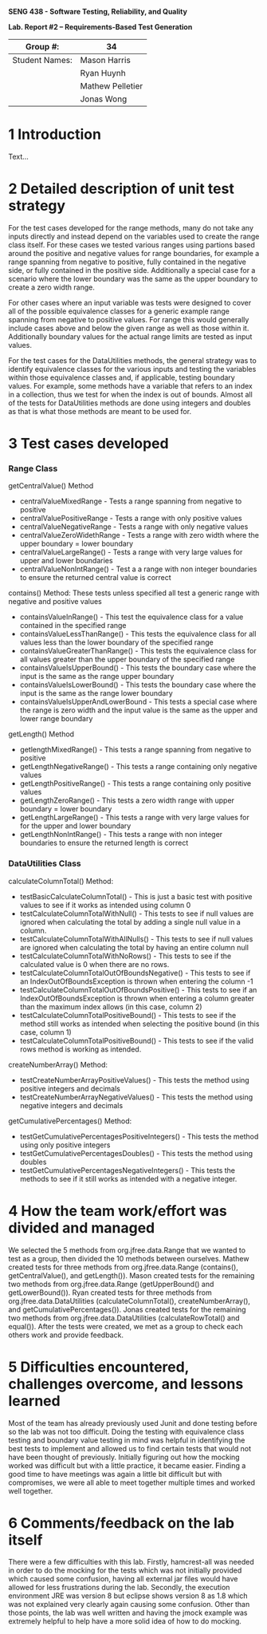 **SENG 438 - Software Testing, Reliability, and Quality**

**Lab. Report \#2 – Requirements-Based Test Generation**

| Group \#:      |  34   |
| -------------- | --- |
| Student Names: |Mason Harris   |
|                |Ryan Huynh  |
|                |Mathew Pelletier  |
|                |Jonas Wong|

# 1 Introduction

Text…

# 2 Detailed description of unit test strategy

For the test cases developed for the range methods, many do not take any inputs directly and instead depend on the variables used to create the range class itself.
For these cases we tested various ranges using partions based around the positive and negative values for range boundaries, 
for example a range spanning from negative to positive, fully contained in the negative side, or fully contained in the positive side.
Additionally a special case for a scenario where the lower boundary was the same as the upper boundary to create a zero width range.

For other cases where an input variable was tests were designed to cover all of the possible equivalence classes for a generic example range spanning from negative to positive values.
For range this would generally include cases above and below the given range as well as those within it. Additionally boundary values for the actual range limits are tested as input values.

For the test cases for the DataUtilities methods, the general strategy was to identify equivalence classes for the various inputs and testing the variables within those equivalence classes and, if applicable, testing boundary values. For example, some methods have a variable that refers to an index in a collection, thus we test for when the index is out of bounds. Almost all of the tests for DataUtilities methods are done using integers and doubles as that is what those methods are meant to be used for.
 
# 3 Test cases developed
### Range Class

getCentralValue() Method  
* centralValueMixedRange - Tests a range spanning from negative to positive   
* centralValuePositiveRange - Tests a range with only positive values  
* centralValueNegativeRange - Tests a range with only negative values  
* centralValueZeroWidethRange - Tests a range with zero width where the upper boundary = lower boundary  
* centralValueLargeRange() - Tests a range with very large values for upper and lower boundaries  
* centralValueNonIntRange() - Test a a range with non integer boundaries to ensure the returned central value is correct  

contains() Method: These tests unless specified all test a generic range with negative and positive values  
* containsValueInRange() - This test the equivalence class for a value contained in the specified range  
* containsValueLessThanRange() - This tests the equivalence class for all values less than the lower boundary of the specified range  
* containsValueGreaterThanRange() - This tests the equivalence class for all values greater than the upper boundary of the specified range   
* containsValueIsUpperBound() - This tests the boundary case where the input is the same as the range upper boundary  
* containsValueIsLowerBound() - This tests the boundary case where the input is the same as the range lower boundary  
* containsValueIsUpperAndLowerBound - This tests a special case where the range is zero width and the input value is the same as the upper and lower range boundary  

getLength() Method
* getlengthMixedRange() - This tests a range spanning from negative to positive  
* getLengthNegativeRange() - This tests a range containing only negative values    
* getLengthPositiveRange() - This tests a range containing only positive values  
* getLengthZeroRange() - This tests a zero width range with upper boundary = lower boundary  
* getLengthLargeRange() - This tests a range with very large values for for the upper and lower boundary  
* getLengthNonIntRange() - This tests a range with non integer boundaries to ensure the returned length is correct  

### DataUtilities Class

calculateColumnTotal() Method:
* testBasicCalculateColumnTotal() - This is just a basic test with positive values to see if it works as intended using column 0
* testCalculateColumnTotalWithNull() - This tests to see if null values are ignored when calculating the total by adding a single null value in a column.
* testCalculateColumnTotalWithAllNulls() - This tests to see if null values are ignored when calculating the total by having an entire column null
* testCalculateColumnTotalWithNoRows() - This tests to see if the calculated value is 0 when there are no rows.
* testCalculateColumnTotalOutOfBoundsNegative() - This tests to see if an IndexOutOfBoundsException is thrown when entering the column -1
* testCalculateColumnTotalOutOfBoundsPositive() - This tests to see if an IndexOutOfBoundsException is thrown when entering a column greater than the maximum index allows (in this case, column 2)
* testCalculateColumnTotalPositiveBound() - This tests to see if the method still works as intended when selecting the positive bound (in this case, column 1)
* testCalculateColumnTotalPositiveBound() - This tests to see if the valid rows method is working as intended.

createNumberArray() Method:
* testCreateNumberArrayPositiveValues() - This tests the method using positive integers and decimals
* testCreateNumberArrayNegativeValues() - This tests the method using negative integers and decimals

getCumulativePercentages() Method:
* testGetCumulativePercentagesPositiveIntegers() - This tests the method using only positive integers
* testGetCumulativePercentagesDoubles() - This tests the method using doubles
* testGetCumulativePercentagesNegativeIntegers() - This tests the methods to see if it still works as intended with a negative integer.

# 4 How the team work/effort was divided and managed

We selected the 5 methods from org.jfree.data.Range that we wanted to test as a group, then divided the 10 methods between ourselves. Mathew created tests for three methods from org.jfree.data.Range (contains(), getCentralValue(), and getLength()). Mason created tests for the remaining two methods from org.jfree.data.Range (getUpperBound() and getLowerBound()). Ryan created tests for three methods from org.jfree.data.DataUtilities (calculateColumnTotal(), createNumberArray(), and getCumulativePercentages()). Jonas created tests for the remaining two methods from org.jfree.data.DataUtilities (calculateRowTotal() and equal()). After the tests were created, we met as a group to check each others work and provide feedback.

# 5 Difficulties encountered, challenges overcome, and lessons learned

Most of the team has already previously used Junit and done testing before so the lab was not too difficult. Doing the testing with equivalence class testing and boundary value testing in mind was helpful in identifying the best tests to implement and allowed us to find certain tests that would not have been thought of previously. Initially figuring out how the mocking worked was difficult but with a little practice, it became easier. Finding a good time to have meetings was again a little bit difficult but with compromises, we were all able to meet together multiple times and worked well together.  

# 6 Comments/feedback on the lab itself
There were a few difficulties with this lab. Firstly, hamcrest-all was needed in order to do the mocking for the tests which was not initially provided which caused some confusion, having all external jar files would have allowed for less frustrations during the lab. Secondly, the execution environment JRE was version 8 but eclipse shows version 8 as 1.8 which was not explained very clearly again causing some confusion. Other than those points, the lab was well written and having the jmock example was extremely helpful to help have a more solid idea of how to do mocking.
